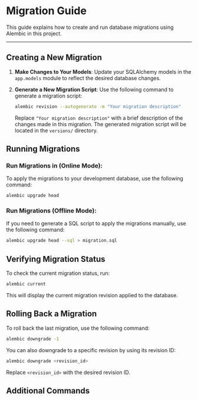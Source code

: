 # Migration Guide

This guide explains how to create and run database migrations using Alembic in this project.

---

## Creating a New Migration

1. **Make Changes to Your Models**:
   Update your SQLAlchemy models in the `app.models` module to reflect the desired database changes.

2. **Generate a New Migration Script**:
   Use the following command to generate a migration script:
   ```bash
   alembic revision --autogenerate -m "Your migration description"
   ```
   Replace `"Your migration description"` with a brief description of the changes made in this migration.
   The generated migration script will be located in the `versions/` directory.

## Running Migrations

### Run Migrations in (Online Mode):

To apply the migrations to your development database, use the following command:
```bash
alembic upgrade head
```

### Run Migrations (Offline Mode):

If you need to generate a SQL script to apply the migrations manually, use the following command:
```bash
alembic upgrade head --sql > migration.sql
```
## Verifying Migration Status
To check the current migration status, run:
```bash
alembic current
```
This will display the current migration revision applied to the database.

## Rolling Back a Migration
To roll back the last migration, use the following command:
```bash
alembic downgrade -1
```
You can also downgrade to a specific revision by using its revision ID:
```bash
alembic downgrade <revision_id>
```
Replace `<revision_id>` with the desired revision ID.

## Additional Commands



